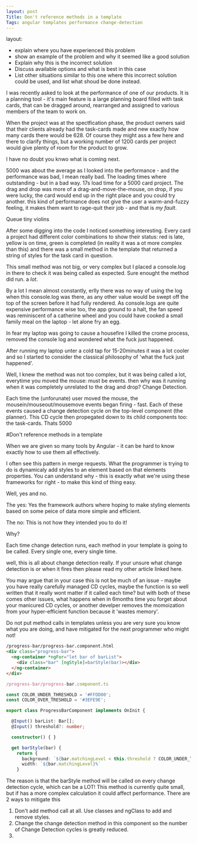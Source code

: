 ```yaml
---
layout: post
Title: Don't reference methods in a template
Tags: angular templates performance change-detection
---
```


 layout:

- explain where you have experienced this problem
- show an example of the problem and why it seemed like a good solution
- Explain why this is the incorrect solution
- Discuss available options and what is best in this case
- List other situations similar to this one where this incorrect solution could be used, and list what shoud be done instead.



I was recently asked to look at the performance of one of our products. It is a planning tool - it's main feature is a large planning board filled with task cards, that can be dragged around, rearranged and assigned to various members of the team to work on.

When the project was at the spectfication phase, the product owners said that their clients already had the task-cards made and new exactly how many cards there would be 628. Of course they might ass a few here and there to clarify things, but a working number of 1200 cards per project would give plenty of room for the product to grow.

I have no doubt you knwo what is coming next.

5000 was about the average as I looked into the performance - and the performance was bad, I mean really bad. The loading times where outstanding - but in a bad way. 17s load time for a 5000 card project. The drag and drop was more of a drag-and-move-the-mouse, on drop, if you were lucky, the card would end up in the right place and you could try another. 
this kind of performance does not give the user a warm-and-fuzzy feeling, it makes them want to rage-quit their job - and that is _my_ _fault_.

Queue tiny violins

After some digging into the code I noticed something interesting. Every card a project had different color combinations to show their status: red is late, yellow is on time, green is completed (in reality it was a ot more complex than this) and there was a small method in the template that returned a string of styles for the task card in question.

This small method was not big, or very complex but I placed a console.log in there to check it was being called as expected. Sure enought the method did run. a _lot_.

By a lot I mean almost constantly, erlly there was no way of using the log when this console.log was there, as any other value would be swept off the top of the screen before it had fully rendered. As console.logs are quite expensive performance wise too, the app ground to a halt, the fan speed was reminiscent of a catherine wheel and you could have cooked a small family meal on the laptop - let alone fry an egg.

In fear my laptop was going to cause a housefire I killed the crome process, removed the console log and wondered what the fuck just happened. 

After running my laptop unter a cold tap for 15-20minutes it was a lot cooler and so I started to consider the classical philosophy of 'what the fuck just happened'.

Well, I knew the method was not too complex, but it was being called a lot, everytime you moved the mouse: must be events. then why was it running when it was completely unrelated to the drag and drop? Change Detection.

Each time the (unforunate) user moved the mouse, the mousein/mouseout/mousemove events began firing - fast. Each of these events caused a change detection cycle on the top-level component (the planner). This CD cycle then propegated down to its child components too: the task-cards. 
Thats 5000 

#Don't reference methods in a template 

When we are given so many tools by Angular - it can be hard to know exactly how to use them all effectively. 



I often see this pattern in merge requests. What the programmer is trying to do is dynamicaly add styles to an element based on that elements properties. You can understand why - this is exactly what we're using these frameworks for right - to make this kind of thing easy.

Well, yes and no.

The yes: Yes the framework authors where hoping to make styling elements based on some peice of data more simple and efficient.

The no: This is not how they intended you to do it!

Why?

Each time change detection runs, each method in your template is going to be called. Every single one, every single time. 



well, this is all about change detection really. If your unsure what change detection is or when it fires then please read my other article linked here.



You may argue that in your case this is not be much of an issue - maybe you have really carefully managed CD cycles, maybe the function is so well written that it really wont matter if it called each time? but with both of these comes other issues, what happens when in 6months time you forget about your manicured CD cycles, or another develper removes the momoization from your hyper-efficient function because it 'wastes memory'.



Do not put method calls in templates unless you are very sure you know what you are doing, and have mitigated for the next programmer who might not!

```html
/progress-bar/progress-bar.component.html
<div class="progress-bar">
  <ng-container *ngFor="let bar of barList">
    <div class="bar" [ngStyle]=barStyle(bar)></div>
  </ng-container>
</div>
```

```typescript
/progress-bar/progress-bar.component.ts

const COLOR_UNDER_THRESHOLD = '#FFDD00';
const COLOR_OVER_TRESHOLD = '#3EFE9E';

export class ProgressBarComponent implements OnInit {

  @Input() barList: Bar[];
  @Input() threshold?: number;

  constructor() { }

  get barStyle(bar) {
    return {
      background: `${bar.matchingLevel < this.threshold ? COLOR_UNDER_THRESHOLD : COLOR_OVER_TRESHOLD}`,
      width: `${bar.matchingLevel}%`
    }

```



The reason is that the barStyle method will be called on every change detection cycle, which can be a LOT!
This method is currently quite small, but if has a more complex calculation it could affect performance.
There are 2 ways to mitigate this  

1. Don't add method call at all. Use classes and ngClass to add and remove styles.
2. Change the change detection method in this component so the number of Change Detection cycles is greatly reduced.
3. 

